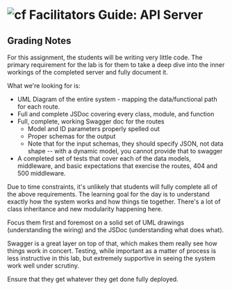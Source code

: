 ![cf](http://i.imgur.com/7v5ASc8.png) Facilitators Guide: API Server
====================================================================

## Grading Notes

For this assignment, the students will be writing very little code. The primary requirement for the lab is for them to take a deep dive into the inner workings of the completed server and fully document it.

What we're looking for is:

* UML Diagram of the entire system - mapping the data/functional path for each route.
* Full and complete JSDoc covering every class, module, and function
* Full, complete, working Swagger doc for the routes
  * Model and ID parameters properly spelled out
  * Proper schemas for the output
  * Note that for the input schemas, they should specify JSON, not data shape -- with a dynamic model, you cannot provide that to swagger
* A completed set of tests that cover each of the data models, middleware, and basic expectations that exercise the routes, 404 and 500 middleware.

Due to time constraints, it's unlikely that students will fully complete all of the above requirements. The learning goal for the day is to understand exactly how the system works and how things tie together. There's a lot of class inheritance and new modularity happening here.

Focus them first and foremost on a solid set of UML drawings (understanding the wiring) and the JSDoc (understanding what does what). 

Swagger is a great layer on top of that, which makes them really see how things work in concert. Testing, while important as a matter of process is less instructive in this lab, but extremely supportive in seeing the system work well under scrutiny.

Ensure that they get whatever they get done fully deployed.


